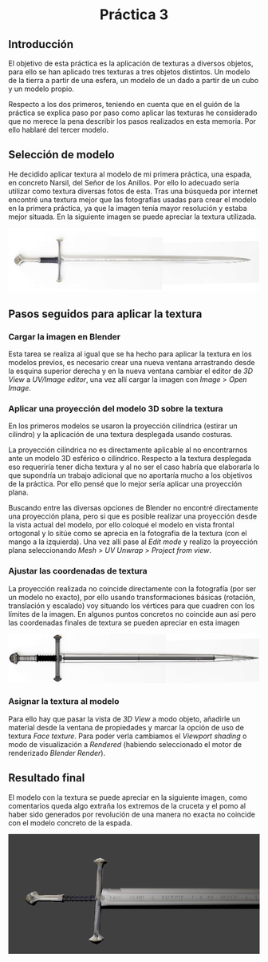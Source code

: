 <h1 style="text-align: center;">Práctica 3</h1>

## Introducción
El objetivo de esta práctica es la aplicación de texturas a diversos objetos, para ello se han aplicado tres texturas a tres objetos distintos. Un modelo de la tierra a partir de una esfera, un modelo de un dado a partir de un cubo y un modelo propio.

Respecto a los dos primeros, teniendo en cuenta que en el guión de la práctica se explica paso por paso como aplicar las texturas he considerado que no merece la pena describir los pasos realizados en esta memoria. Por ello hablaré del tercer modelo.


## Selección de modelo
He decidido aplicar textura al modelo de mi primera práctica, una espada, en concreto Narsil, del Señor de los Anillos. Por ello lo adecuado sería utilizar como textura diversas fotos de esta. Tras una búsqueda por internet encontré una textura mejor que las fotografías usadas para crear el modelo en la primera práctica, ya que la imagen tenía mayor resolución y estaba mejor situada. En la siguiente imagen se puede apreciar la textura utilizada.

![Imagen textura](Textures/Texturanarsil.jpg "Imagen textura")

## Pasos seguidos para aplicar la textura
### Cargar la imagen en Blender
Esta tarea se realiza al igual que se ha hecho para aplicar la textura en los modelos previos, es necesario crear una nueva ventana arrastrando desde la esquina superior derecha y en la nueva ventana cambiar el editor de _3D View_ a _UV/Image editor_, una vez allí cargar la imagen con _Image_ > _Open Image_.

### Aplicar una proyección del modelo 3D sobre la textura
En los primeros modelos se usaron la proyección cilíndrica (estirar un cilindro) y la aplicación de una textura desplegada usando costuras.

La proyección cilíndrica no es directamente aplicable al no encontrarnos ante un modelo 3D esférico o cilíndrico. Respecto a la textura desplegada eso requeriría tener dicha textura y al no ser el caso habría que elaborarla lo que supondría un trabajo adicional que no aportaría mucho a los objetivos de la práctica. Por ello pensé que lo mejor sería aplicar una proyección plana.

Buscando entre las diversas opciones de Blender no encontré directamente una proyección plana, pero si que es posible realizar una proyección desde la vista actual del modelo, por ello coloqué el modelo en vista frontal ortogonal y lo sitúe como se aprecia en la fotografía de la textura (con el mango a la izquierda). Una vez allí pase al _Edit mode_ y realizo la proyección plana seleccionando _Mesh_ > _UV Unwrap_ > _Project from view_.

### Ajustar las coordenadas de textura
La proyección realizada no coincide directamente con la fotografía (por ser un modelo no exacto), por ello usando transformaciones básicas (rotación, translación y escalado) voy situando los vértices para que cuadren con los límites de la imagen. En algunos puntos concretos no coincide aun así pero las coordenadas finales de textura se pueden apreciar en esta imagen

![Coordenadas de textura](doc_imgs/Fijando_coordenadas_textura.png "Coordenadas de textura")

### Asignar la textura al modelo
Para ello hay que pasar la vista de _3D View_ a modo objeto, añadirle un material desde la ventana de propiedades y marcar la opción de uso de textura _Face texture_. Para poder verla cambiamos el _Viewport shading_ o modo de visualización a _Rendered_ (habiendo seleccionado el motor de renderizado _Blender Render_).

## Resultado final
El modelo con la textura se puede apreciar en la siguiente imagen, como comentarios queda algo extraña los extremos de la cruceta y el pomo al haber sido generados por revolución de una manera no exacta no coincide con el modelo concreto de la espada.

![Resultado final](doc_imgs/modeloFinal.png "Resultado final")
